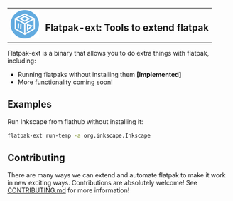 | | |
| --- | --- |
| <img src="flatpak-ext.svg" alt="drawing" width="64"/> | <h2>Flatpak-ext: Tools to extend flatpak </h2> |

Flatpak-ext is a binary that allows you to do extra things with flatpak, including:

* Running flatpaks without installing them **[Implemented]**
* More functionality coming soon!

## Examples

Run Inkscape from flathub without installing it:

```sh
flatpak-ext run-temp -a org.inkscape.Inkscape
```

## Contributing

There are many ways we can extend and automate flatpak to make it work in new exciting ways. Contributions are absolutely welcome! See [CONTRIBUTING.md](CONTRIBUTING.md) for more information!